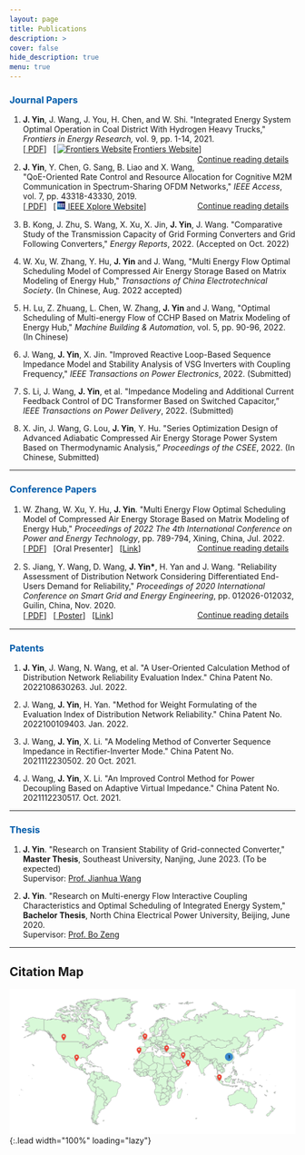 ```yaml
---
layout: page
title: Publications
description: >
cover: false
hide_description: true
menu: true
---
```




<h3 class="h2" style="color: rgb(1,92,171)" id="Journal-Article">Journal Papers</h3>
<div>
<ol ><li><p>
  <div>
    <b>J. Yin</b>, J. Wang, J. You, H. Chen, and W. Shi. "Integrated Energy System Optimal Operation in Coal District With Hydrogen Heavy Trucks,"
   <i>Frontiers in Energy Research,</i> vol. 9, pp. 1-14, 2021.  <br>
   [<a href="/assets/files/2020FER-Integrated Energy System Optimal Operation in Coal District With Hydrogen Heavy Trucks.pdf" target="_blank"> <span class="icon-file-pdf" style="font-size:15px; color: #ee3f24"></span> PDF</a>] &nbsp;
   [<a href="https://www.frontiersin.org/articles/10.3389/fenrg.2021.748673/full" target="_blank"><img src="/assets/icons/frontiers.ico" style="width:1em;margin:0 0.2em 0 0.1em;" alt="Frontiers Website">Frontiers Website</a>] &nbsp;
   <span  style="float: right;"> <a href="/publications/2021IES">Continue reading details</a><span class="icon-arrow-right2" style="font-size:12px;margin:0 0.5em 0 0.5em;"></span></span>
  </div>
</p></li>

<li><p> 
<div>
   <b>J. Yin</b>, Y. Chen, G. Sang, B. Liao and X. Wang, "QoE-Oriented Rate Control and Resource Allocation for Cognitive M2M Communication in Spectrum-Sharing OFDM Networks," 
    <i>IEEE Access</i>, vol. 7, pp. 43318-43330, 2019. <br>
    [<a href="/assets/files/2019ACCESS-QoE-Oriented Rate Control and Resource Allocation for Cognitive M2M Communication in Spectrum-Sharing OFDM Networks.pdf" target="_blank"> <span class="icon-file-pdf" style="font-size:15px; color: #ee3f24"></span> PDF</a>] &nbsp;
   [<a href="https://ieeexplore.ieee.org/document/8678771" target="_blank"><img src="/assets/icons/ieee.png" style="width:1em;margin:0 0.1em 0 0.1em;" alt="Frontiers Website">  IEEE Xplore Website</a>] &nbsp;
   <span  style="float: right;"><a href="/publications/2019M2M">Continue reading details</a><span class="icon-arrow-right2" style="font-size:12px;margin:0 0.5em 0 0.5em;"></span></span>
  </div>
</p></li>



<li><p> 
<div>
    B. Kong, J. Zhu, S. Wang, X. Xu, X. Jin, <b>J. Yin</b>, J. Wang. "Comparative Study of the Transmission Capacity of Grid Forming Converters and Grid Following Converters," <i>Energy Reports</i>, 2022. (Accepted on Oct. 2022)
  </div>
</p></li>

<li><p> 
<div>
    W. Xu, W. Zhang, Y. Hu, <b>J. Yin</b> and J. Wang, "Multi Energy Flow Optimal Scheduling Model of Compressed Air Energy Storage Based on Matrix Modeling of Energy Hub," 
    <i>Transactions of China Electrotechnical Society</i>. (In Chinese, Aug. 2022 accepted)
  </div>
</p></li>

<li><p> 
<div>
    H. Lu, Z. Zhuang, L. Chen, W. Zhang, <b>J. Yin</b> and J. Wang, "Optimal Scheduling of Multi-energy Flow of CCHP Based on Matrix Modeling of Energy Hub," 
    <i>Machine Building & Automation</i>, vol. 5, pp. 90-96, 2022. (In Chinese)
  </div>
</p></li>

<li><p> 
<div>
    J. Wang, <b>J. Yin</b>, X. Jin. "Improved Reactive Loop-Based Sequence Impedance Model and Stability Analysis of VSG Inverters with Coupling Frequency," <i>IEEE Transactions on Power Electronics</i>, 2022. (Submitted)
  </div>
</p></li>

<li><p> 
<div>
    S. Li, J. Wang, <b>J. Yin</b>, et al. "Impedance Modeling and Additional Current Feedback Control of DC Transformer Based on Switched Capacitor,” <i>IEEE Transactions on Power Delivery</i>, 2022. (Submitted)
  </div>
</p></li>


<li><p> 
<div>
    X. Jin, J. Wang, G. Lou, <b>J. Yin</b>, Y. Hu. "Series Optimization Design of Advanced Adiabatic Compressed Air Energy Storage Power System Based on Thermodynamic Analysis,” <i>Proceedings of the CSEE</i>, 2022. (In Chinese, Submitted)
  </div>
</p></li>

</ol>
</div>


---

<h3 class="h2" style="color: rgb(1,92,171)">Conference Papers</h3>
<div>
<ol>

<li><p>
    <div>
    W. Zhang, W. Xu,  Y. Hu, <b>J. Yin</b>. "Multi Energy Flow Optimal Scheduling Model of Compressed Air Energy Storage Based on Matrix Modeling of Energy Hub,"
   <i>Proceedings of 2022 The 4th International Conference on Power and Energy Technology</i>, pp. 789-794, Xining, China, Jul. 2022.<br>
   [<a href="/assets/files/2022ICPET.pdf" target="_blank"> <span class="icon-file-pdf" style="font-size:15px; color: #ee3f24"></span> PDF</a>] &nbsp;
   [Oral Presenter] &nbsp;
   [<a href="http://www.icpet.org/" target="_blank">Link</a>] &nbsp;
   <span  style="float: right;"><a href="/publications/ICPET2022">Continue reading details</a><span class="icon-arrow-right2" style="font-size:12px;margin:0 0.5em 0 0.5em;"></span></span>
  </div>
</p></li>

<li><p>
  <div>
    S. Jiang, Y. Wang, D. Wang, <b>J. Yin*</b>, H. Yan and J. Wang. "Reliability Assessment of Distribution Network Considering Differentiated End-Users Demand for Reliability,"
   <i>Proceedings of  2020 International Conference on Smart Grid and Energy Engineering</i>, pp. 012026-012032, Guilin, China, Nov. 2020.<br>
   [<a href="/assets/files/2020SGEE.pdf" target="_blank"> <span class="icon-file-pdf" style="font-size:15px; color: #ee3f24"></span> PDF</a>] &nbsp;
   [<a href="/assets/files/2020SGEE_poster.pdf" target="_blank"> Poster</a>] &nbsp;
   [<a href="https://iopscience.iop.org/article/10.1088/1755-1315/645/1/012026" target="_blank">Link</a>] &nbsp;
   <span  style="float: right;"> <a href="/publications/SGEE2020">Continue reading details</a><span class="icon-arrow-right2" style="font-size:12px;margin:0 0.5em 0 0.5em;"></span></span>
  </div>
</p></li>




</ol>
</div>


---


<h3 class="h2" style="color: rgb(1,92,171)" id="patents">Patents</h3>
<div>
<ol >
  <li><p><div><b>J. Yin</b>, J. Wang, N. Wang, et al. "A User-Oriented Calculation Method of Distribution Network Reliability Evaluation Index." China Patent No. 2022108630263.  Jul. 2022.</div></p></li>

  <li><p><div>J. Wang, <b>J. Yin</b>, H. Yan. "Method for Weight Formulating of the Evaluation Index of Distribution Network Reliability." China Patent No. 2022100109403.  Jan. 2022.</div></p></li>

  <li><p><div>J. Wang, <b>J. Yin</b>, X. Li. "A Modeling Method of Converter Sequence Impedance in Rectifier-Inverter Mode." China Patent No. 2021112230502. 20 Oct. 2021.</div></p></li>

  <li><p><div>J. Wang, <b>J. Yin</b>, X. Li. "An Improved Control Method for Power Decoupling Based on Adaptive Virtual Impedance." China Patent No. 2021112230517. Oct. 2021.</div></p></li>
</ol>
</div>

---

<h3 class="h2" style="color: rgb(1,92,171)">Thesis</h3>
<div>
<ol ><li><p>
  <div>
    <b>J. Yin</b>. "Research on Transient Stability of Grid-connected Converter," <b>Master Thesis</b>, Southeast University, Nanjing, June 2023. (To be expected)<br>
    Supervisor: <a href="https://ee.seu.edu.cn/2021/0308/c25248a362833/page.htm" title="Prof. Wang in SEU" target="_blank">Prof. Jianhua Wang</a>  
  </div>
</p></li>
<li><p>  
   <div>
    <b>J. Yin</b>. "Research on Multi-energy Flow Interactive Coupling Characteristics and Optimal Scheduling of Integrated Energy System," <b>Bachelor Thesis</b>, North China Electrical Power University, Beijing, June 2020.<br>
    Supervisor: <a href="https://electric.ncepu.edu.cn/szdw/xyjj6/spdxtyjs/5840bd9c828e44cf81b00d7dd460e37e.htm" title="Prof. Zeng in NCEPU" target="_blank">Prof. Bo Zeng</a>
  </div>
</p></li></ol>
</div>

---

## Citation Map

![Full-width image](/assets/img/blog/M2M-citation.png){:.lead width="100%" loading="lazy"}
